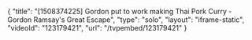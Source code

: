 {
    "title": "[1508374225] Gordon put to work making Thai Pork Curry - Gordon Ramsay's Great Escape",
    "type": "solo",
    "layout": "iframe-static",
    "videoId": "123179421",
    "url": "\/tvpembed\/123179421"
}